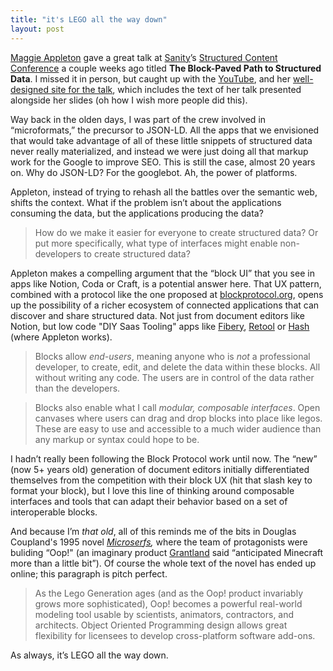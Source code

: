 ```yaml
---
title: "it's LEGO all the way down"
layout: post
---
```


[Maggie Appleton](https://maggieappleton.com/) gave a great talk at [Sanity](https://www.sanity.io/)’s [Structured Content Conference](https://structuredcontent.live/) a couple weeks ago titled **The Block-Paved Path to Structured Data**. I missed it in person, but caught up with the [YouTube](https://www.youtube.com/watch?v=AHblHPLoKKE), and her [well-designed site for the talk](https://maggieappleton.com/block-data), which includes the text of her talk presented alongside her slides (oh how I wish more people did this). 

Way back in the olden days, I was part of the crew involved in “microformats,” the precursor to JSON-LD. All the apps that we envisioned that would take advantage of all of these little snippets of structured data never really materialized, and instead we were just doing all that markup work for the Google to improve SEO. This is still the case, almost 20 years on. Why do JSON-LD? For the googlebot. Ah, the power of platforms.

Appleton, instead of trying to rehash all the battles over the semantic web, shifts the context. What if the problem isn’t about the applications consuming the data, but the applications producing the data? 

> How do we make it easier for everyone to create structured data? Or put more specifically, what type of interfaces might enable non-developers to create structured data?

Appleton makes a compelling argument that the “block UI” that you see in apps like Notion, Coda or Craft, is a potential answer here. That UX pattern, combined with a protocol like the one proposed at [blockprotocol.org](https://blockprotocol.org), opens up the possibility of a richer ecosystem of connected applications that can discover and share structured data. Not just from document editors like Notion, but low code "DIY Saas Tooling" apps like [Fibery](https://fibery.io/), [Retool](https://retool.com/) or [Hash](https://hash.ai/) (where Appleton works). 

> Blocks allow *end-users*, meaning anyone who is *not* a professional developer, to create, edit, and delete the data within these blocks. All without writing any code. The users are in control of the data rather than the developers.

> Blocks also enable what I call *modular, composable interfaces*. Open canvases where users can drag and drop blocks into place like legos. These are easy to use and accessible to a much wider audience than any markup or syntax could hope to be.

I hadn’t really been following the Block Protocol work until now. The “new” (now 5+ years old) generation of document editors initially differentiated themselves from the competition with their block UX (hit that slash key to format your block), but I love this line of thinking around composable interfaces and tools that can adapt their behavior based on a set of interoperable blocks. 

And because I’m *that old*, all of this reminds me of the bits in Douglas Coupland's 1995 novel *[Microserfs](https://en.wikipedia.org/wiki/Microserfs),* where the team of protagonists were buliding “Oop!" (an imaginary product [Grantland](https://grantland.com/hollywood-prospectus/silicon-valley-halt-catch-fire-microserfs-douglas-coupland/) said “anticipated Minecraft more than a little bit”). Of course the whole text of the novel has ended up online; this paragraph is pitch perfect.

> As the Lego Generation ages (and as the Oop! product invariably  grows more sophisticated), Oop! becomes a powerful real-world modeling  tool usable by scientists, animators,  contractors, and architects.  Object Oriented Programming design allows great flexibility for licensees  to develop cross-platform software add-ons.

As always, it’s LEGO all the way down.
